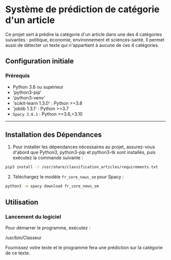 # Système de prédiction de catégorie d'un article

Ce projet sert à prédire la catégorie d'un article dans une des 4 catégories suivantes : politique, économie, environnement et sciences-santé. Il permet aussi de détecter un texte qui n'appartient à aucune de ces 4 catégories.

## Configuration initiale

### Prérequis

-  Python 3.8 ou supérieur
- 'python3-pip'
- 'python3-venv'
- 'scikit-learn 1.3.0' : Python >=3.8
- 'joblib 1.3.1' : Python >=3.7
- `Spacy 3.6.1` : Python >=3.6,<3.10

---

## Installation des Dépendances

1. Pour installer les dépendances nécessaires au projet, assurez-vous d'abord que Python3, python3-pip et python3-tk sont installés, puis exécutez la commande suivante :

```bash
pip3 install -r /usr/share/classification_articles/requirements.txt
```

2. Téléchargez le modèle `fr_core_news_sm` pour Spacy :

```bash
python3 -m spacy download fr_core_news_sm
```

## Utilisation

### Lancement du logiciel

Pour démarrer le programme, exécutez :

/usr/bin/Classeur

Fournissez votre texte et le programme fera une prédiction sur la catégorie de ce texte.
